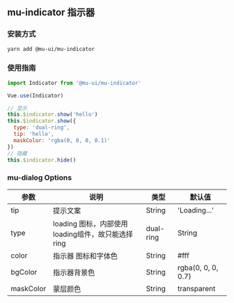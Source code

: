 ## mu-indicator 指示器

### 安装方式

```bash
yarn add @mu-ui/mu-indicator
```

### 使用指南

```js
import Indicator from '@mu-ui/mu-indicator'

Vue.use(Indicator)

// 显示
this.$indicator.show('hello')
this.$indicator.show({
  type: 'dual-ring',
  tip: 'hello',
  maskColor: 'rgba(0, 0, 0, 0.1)'
})
// 隐藏
this.$indicator.hide()
```

### mu-dialog Options

参数|说明|类型|默认值
---|---|---|---
tip|提示文案|String|'Loading...'
type|loading 图标，内部使用loading组件，故只能选择 ring | dual-ring|String|ring
color|指示器 图标和字体色|String|#fff
bgColor|指示器背景色|String|rgba(0, 0, 0, 0.7)
maskColor|蒙层颜色|String|transparent
